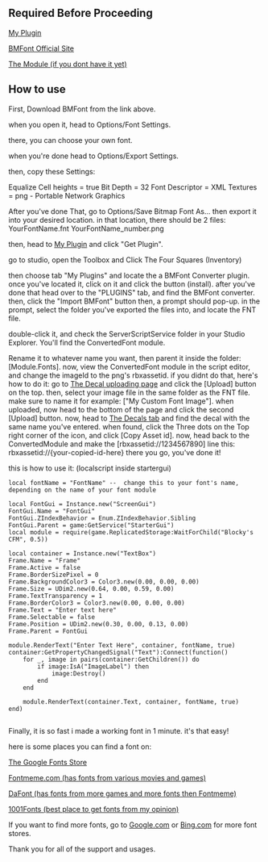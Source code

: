 ## Required Before Proceeding
[My Plugin](https://create.roblox.com/store/asset/81948658764284)

[BMFont Official Site](https://angelcode.com/products/bmfont/)

[The Module (if you dont have it yet)](https://create.roblox.com/store/asset/81394450551935/Blockys-CFM)

## How to use
First, Download BMFont from the link above.

when you open it, head to Options/Font Settings.

there, you can choose your own font.

when you're done head to Options/Export Settings.

then, copy these Settings:

Equalize Cell heights = true
Bit Depth = 32
Font Descriptor = XML
Textures = png - Portable Network Graphics

After you've done That, go to Options/Save Bitmap Font As...
then export it into your desired location.
in that location, there should be 2 files:
YourFontName.fnt
YourFontName_number.png

then, head to [My Plugin](https://create.roblox.com/store/asset/81948658764284) and  click "Get Plugin".

go to studio, open the Toolbox and Click The Four Squares (Inventory)

then choose tab "My Plugins"
and locate the a BMFont Converter plugin.
once you've located it, click on it and click the button (install).
after you've done that head over to the "PLUGINS" tab, and find the BMFont converter.
then, click the "Import BMFont" button
then, a prompt should pop-up.
in the prompt, select the folder you've exported the files into, and locate the FNT file.

double-click it, and check the ServerScriptService folder in your Studio Explorer. You'll find the ConvertedFont module.

Rename it to whatever name you want, then parent it inside the folder: [Module.Fonts].
now, view the ConvertedFont module in the script editor, and change the imageId to the png's rbxassetid.
if you didnt do that, here's how to do it:
go to [The Decal uploading page](https://create.roblox.com/dashboard/creations/upload?assetType=Decal) and click the [Upload] button on the top.
then, select your image file in the same folder as the FNT file.
make sure to name it for example: ["My Custom Font Image"].
when uploaded, now head to the bottom of the page and click the second [Upload] button.
now, head to [The Decals tab](https://create.roblox.com/dashboard/creations?assetType=Decal&activeTab=Decal) and find the decal with the same name you've entered.
when found, click the Three dots on the Top right corner of the icon, and click [Copy Asset id].
now, head back to the ConvertedModule and make the [rbxassetid://1234567890] line this: rbxassetid://{your-copied-id-here}
there you go, you've done it!

this is how to use it: (localscript inside startergui)

```luau
local fontName = "FontName" --  change this to your font's name, depending on the name of your font module

local FontGui = Instance.new("ScreenGui")
FontGui.Name = "FontGui"
FontGui.ZIndexBehavior = Enum.ZIndexBehavior.Sibling
FontGui.Parent = game:GetService("StarterGui")
local module = require(game.ReplicatedStorage:WaitForChild("Blocky's CFM", 0.5))

local container = Instance.new("TextBox")
Frame.Name = "Frame"
Frame.Active = false
Frame.BorderSizePixel = 0
Frame.BackgroundColor3 = Color3.new(0.00, 0.00, 0.00)
Frame.Size = UDim2.new(0.64, 0.00, 0.59, 0.00)
Frame.TextTransparency = 1
Frame.BorderColor3 = Color3.new(0.00, 0.00, 0.00)
Frame.Text = "Enter text here"
Frame.Selectable = false
Frame.Position = UDim2.new(0.30, 0.00, 0.13, 0.00)
Frame.Parent = FontGui

module.RenderText("Enter Text Here", container, fontName, true)
container:GetPropertyChangedSignal("Text"):Connect(function()
	for _, image in pairs(container:GetChildren()) do
		if image:IsA("ImageLabel") then
			image:Destroy()
		end
	end

	module.RenderText(container.Text, container, fontName, true)
end)


```

Finally, it is so fast i made a working font in 1 minute. it's that easy!

here is some places you can find a font on:

[The Google Fonts Store](https://fonts.google.com/)

[Fontmeme.com (has fonts from various movies and games)](https://fontmeme.com/)

[DaFont (has fonts from more games and more fonts then Fontmeme)](https://www.dafont.com/)

[1001Fonts (best place to get fonts from my opinion)](https://www.1001fonts.com/)

If you want to find more fonts, go to [Google.com](https://www.google.com/search?q=font) or [Bing.com](https://www.bing.com/search?q=font) for more font stores.

Thank you for all of the support and usages.
